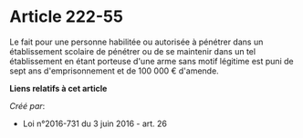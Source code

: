 # Article 222-55

Le fait pour une personne habilitée ou autorisée à pénétrer dans un établissement scolaire de pénétrer ou de se maintenir
dans un tel établissement en étant porteuse d'une arme sans motif légitime est puni de sept ans d'emprisonnement et de 100
000 € d'amende.

**Liens relatifs à cet article**

_Créé par_:

  - Loi n°2016-731 du 3 juin 2016 - art. 26
